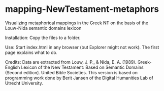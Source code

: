 # mapping-NewTestament-metaphors
Visualizing metaphorical mappings in the Greek NT on the basis of the Louw-Nida semantic domains lexicon

Installation: Copy the files to a folder.

Use: Start index.html in any browser (but Explorer might not work). The first page explains what to do.

Credits: Data are extracted from Louw, J. P., & Nida, E. A. (1989). Greek-English Lexicon of the New Testament: Based on Semantic Domains (Second edition). United Bible Societies. This version is based on programming work done by Berit Jansen of the Digital Humanities Lab of Utrecht University.
